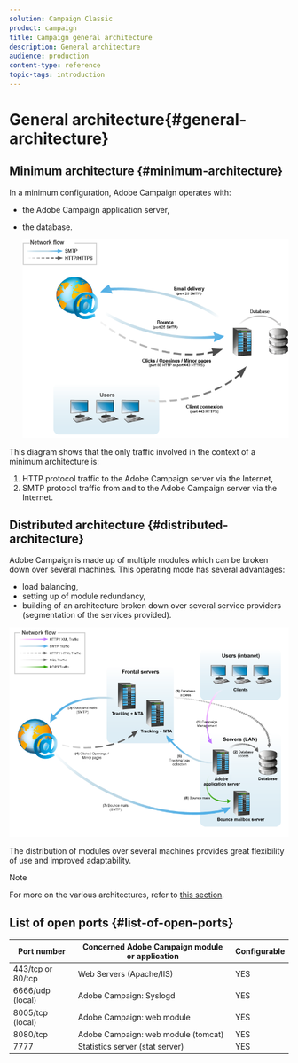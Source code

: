 ```yaml
---
solution: Campaign Classic
product: campaign
title: Campaign general architecture
description: General architecture
audience: production
content-type: reference
topic-tags: introduction
---
```


# General architecture{#general-architecture}

## Minimum architecture {#minimum-architecture}

In a minimum configuration, Adobe Campaign operates with:

* the Adobe Campaign application server,
* the database.

  ![](assets/formation_exploitation.png)

This diagram shows that the only traffic involved in the context of a minimum architecture is:

1. HTTP protocol traffic to the Adobe Campaign server via the Internet,
1. SMTP protocol traffic from and to the Adobe Campaign server via the Internet.

## Distributed architecture {#distributed-architecture}

Adobe Campaign is made up of multiple modules which can be broken down over several machines. This operating mode has several advantages:

* load balancing,
* setting up of module redundancy,
* building of an architecture broken down over several service providers (segmentation of the services provided).

![](assets/architecturerepartie.png)

The distribution of modules over several machines provides great flexibility of use and improved adaptability.

>[!NOTE]
>
>For more on the various architectures, refer to [this section](../../installation/using/general-architecture.md).

## List of open ports {#list-of-open-ports}

|  Port number  | Concerned Adobe Campaign module or application  | Configurable  |
|---|---|---|
|  443/tcp or 80/tcp  | Web Servers (Apache/IIS)  | YES  |
|  6666/udp (local)  | Adobe Campaign: Syslogd  | YES  |
|  8005/tcp (local)  | Adobe Campaign: web module  | YES  |
|  8080/tcp  | Adobe Campaign: web module (tomcat)  | YES  |
|  7777  | Statistics server (stat server)  | YES  |

